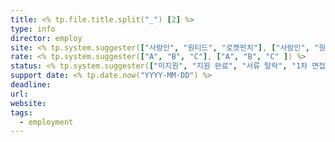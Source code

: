```yaml
---
title: <% tp.file.title.split("_") [2] %>
type: info
director: employ
site: <% tp.system.suggester(["사람인", "원티드", "로켓펀치"], ["사람인", "원티드", "로켓펀치"]) %>
rate: <% tp.system.suggester(["A", "B", "C"], ["A", "B", "C" ]) %>
status: <% tp.system.suggester(["미지원", "지원 완료", "서류 탈락", "1차 면접 불합격", "최종 면접 불합격", "서류 합격", "1차 면접 합격", "최종 합격"], ["미지원", "지원 완료", "서류 탈락", "1차 면접 불합격", "최종 면접 불합격", "서류 합격", "1차 면접 합격", "최종 합격"]) %>
support date: <% tp.date.now("YYYY-MM-DD") %>
deadline:
url:
website:
tags:
  - employment
---
```







